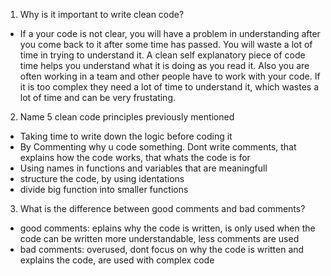 1. Why is it important to write clean code?
- If a your code is not clear, you will have a problem in understanding after you come back to it after some time has passed. You will waste a lot of time in trying to understand it. A clean self explanatory piece of code time helps you understand what it is doing as you read it. Also you are often working in a team and other people have to work with your code. If it is too complex they need a lot of time to understand it, which wastes a lot of time and can be very frustating.
2. Name 5 clean code principles previously mentioned
- Taking time to write down the logic before coding it
- By Commenting why u code something. Dont write comments, that explains how the code works, that whats the code is for
- Using names in functions and variables that are  meaningfull
- structure the code, by using identations
- divide big function into smaller functions
3. What is the difference between good comments and bad comments?
- good comments: eplains why the code is written, is only used when the code can be written more understandable, less comments are used
- bad comments: overused, dont focus on why the code is written and explains the code, are used with complex code
